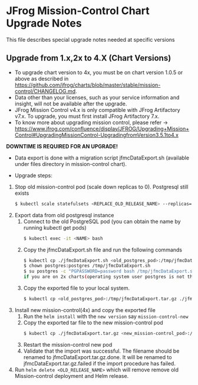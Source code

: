 # JFrog Mission-Control Chart Upgrade Notes
This file describes special upgrade notes needed at specific versions

## Upgrade from 1.x,2x to 4.X (Chart Versions)

* To upgrade chart version to 4x, you must be on chart version 1.0.5 or above as described in https://github.com/jfrog/charts/blob/master/stable/mission-control/CHANGELOG.md.
* Data other than your licenses, such as your service information and insight, will not be available after the upgrade.
* JFrog Mission Control v4.x is only compatible with JFrog Artifactory v7.x. To upgrade, you must first install JFrog Artifactory 7.x.
* To know more about upgrading mission control, please refer -> https://www.jfrog.com/confluence/display/JFROG/Upgrading+Mission+Control#UpgradingMissionControl-UpgradingfromVersion3.5.1to4.x

**DOWNTIME IS REQUIRED FOR AN UPGRADE!**

* Data export is done with a migration script jfmcDataExport.sh (available under files directory in mission-control chart).

* Upgrade steps:
1. Stop old mission-control pod (scale down replicas to 0). Postgresql still exists
    ```bash
    $ kubectl scale statefulsets <REPLACE_OLD_RELEASE_NAME> --replicas=0
    ```
2. Export data from old postgresql instance
    1. Connect to the old PostgreSQL pod (you can obtain the name by running kubectl get pods)
        ```bash
        $ kubectl exec -it <NAME> bash
        ```
    2. Copy the jfmcDataExport.sh file and run the following commands
        ```bash
        $ kubectl cp ./jfmcDataExport.sh <old_postgres_pod>:/tmp/jfmcDataExport.sh
        $ chown postgres:postgres /tmp/jfmcDataExport.sh
        $ su postgres -c "PGPASSWORD=password bash /tmp/jfmcDataExport.sh --output=/tmp"
        if you are on 2x charts(operating system user postgres is not there) run ./jfmcDataExport.sh --output=/tmp and provide jfmc user password
        ```
    3. Copy the exported file to your local system.
        ```bash
        $ kubectl cp <old_postgres_pod>:/tmp/jfmcDataExport.tar.gz ./jfmcDataExport.tar.gz
        ```
3. Install new mission-control(4x) and copy the exported file
    1. Run the `helm install` with the `new version` say `mission-control-new`
    2. Copy the exported tar file to the new mission-control pod
        ```bash
        $ kubectl cp ./jfmcDataExport.tar.gz <new_mission-control_pod>:/opt/jfrog/mc/var/bootstrap/mc/jfmcDataExport.tar.gz -c mission-control
        ```
    3. Restart the mission-control new pod
    4. Validate that the import was successful. The filename should be renamed to jfmcDataExport.tar.gz.done. It will be renamed to jfmcDataExport.tar.gz.failed if the import procedure has failed.
4. Run `helm delete <OLD_RELEASE_NAME>` which will remove remove old Mission-control deployment and Helm release.